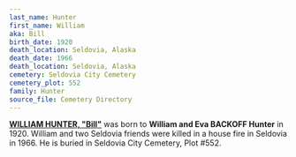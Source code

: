 ```yaml
---
last_name: Hunter
first_name: William
aka: Bill
birth_date: 1920
death_location: Seldovia, Alaska
death_date: 1966
death_location: Seldovia, Alaska
cemetery: Seldovia City Cemetery
cemetery_plot: 552
family: Hunter
source_file: Cemetery Directory
---
```

[**WILLIAM HUNTER, "Bill"**](../_families/Hunter_Family.md) was born to **William and Eva BACKOFF Hunter** in 1920.  William and two Seldovia friends were killed in a house fire in Seldovia in 1966. He is buried in Seldovia City Cemetery, Plot \#552.
